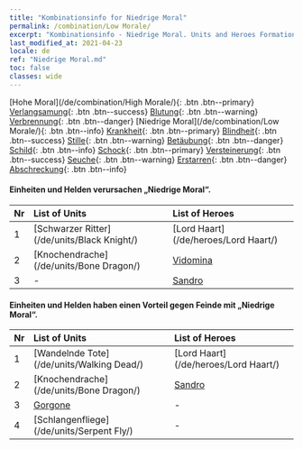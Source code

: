 ```yaml
---
title: "Kombinationsinfo for Niedrige Moral"
permalink: /combination/Low Morale/
excerpt: "Kombinationsinfo - Niedrige Moral. Units and Heroes Formation."
last_modified_at: 2021-04-23
locale: de
ref: "Niedrige Moral.md"
toc: false
classes: wide
---
```


  [Hohe Moral](/de/combination/High Morale/){: .btn .btn--primary} [Verlangsamung](/de/combination/Slow/){: .btn .btn--success} [Blutung](/de/combination/Bleeding/){: .btn .btn--warning} [Verbrennung](/de/combination/Burning/){: .btn .btn--danger} [Niedrige Moral](/de/combination/Low Morale/){: .btn .btn--info} [Krankheit](/de/combination/Disease/){: .btn .btn--primary} [Blindheit](/de/combination/Blind/){: .btn .btn--success} [Stille](/de/combination/Silence/){: .btn .btn--warning} [Betäubung](/de/combination/Stun/){: .btn .btn--danger} [Schild](/de/combination/Shield/){: .btn .btn--info} [Schock](/de/combination/Static/){: .btn .btn--primary} [Versteinerung](/de/combination/Petrify/){: .btn .btn--success} [Seuche](/de/combination/Plague/){: .btn .btn--warning} [Erstarren](/de/combination/Freeze/){: .btn .btn--danger} [Abschreckung](/de/combination/Deterrence/){: .btn .btn--info} 


#### Einheiten und Helden verursachen „Niedrige Moral“.

  | Nr |  List of Units  | List of Heroes | 
  |:---|:----------------|:---------------| 
  | 1 | [Schwarzer Ritter](/de/units/Black Knight/) | [Lord Haart](/de/heroes/Lord Haart/) |
  | 2 | [Knochendrache](/de/units/Bone Dragon/) | [Vidomina](/de/heroes/Vidomina/) |
  | 3 | - | [Sandro](/de/heroes/Sandro/) |


#### Einheiten und Helden haben einen Vorteil gegen Feinde mit „Niedrige Moral“.

  | Nr |  List of Units  | List of Heroes | 
  |:---|:----------------|:---------------| 
  | 1 | [Wandelnde Tote](/de/units/Walking Dead/) | [Lord Haart](/de/heroes/Lord Haart/) |
  | 2 | [Knochendrache](/de/units/Bone Dragon/) | [Sandro](/de/heroes/Sandro/) |
  | 3 | [Gorgone](/de/units/Gorgon/) | - |
  | 4 | [Schlangenfliege](/de/units/Serpent Fly/) | - |

